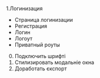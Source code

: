 1.Логинизация

- Страница логинизации
- Регистрация
- Логин
- Логоут
- Приватный роуты

0. Подключить шрифті
1. Стилизировать модальніе окна
2. Доработать єкспорт
